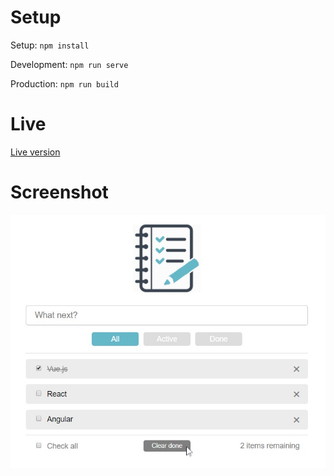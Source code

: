 # Setup
Setup: ```npm install```

Development: ```npm run serve```

Production: ```npm run build```

# Live
[Live version](https://tuhnik.github.io/todo-vue/)
# Screenshot
![Screenshot](/screenshots/screenshot.jpg?raw=true)
